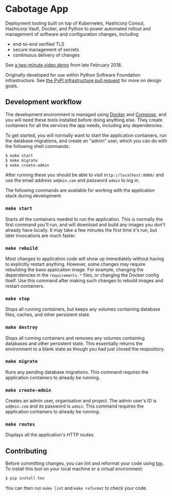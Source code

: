 # Cabotage App

Deployment tooling built on top of Kubernetes, Hashicorp Consul, Hashicorp
Vault, Docker, and Python to power automated rollout and management of software
and configuration changes, including

* end-to-end verified TLS
* secure management of secrets
* continuous delivery of changes

See [a two-minute video
demo](https://twitter.com/EWDurbin/status/968315460101042176) from late February
2018.

Originally developed for use within Python Software Foundation infrastructure.
See [the PyPI infrastructure pull
request](https://github.com/python/pypi-infra/pull/3) for more on design goals.


## Development workflow

The development environment is managed using [Docker](https://www.docker.com/)
and [Compose](https://docs.docker.com/compose/), and you will need these tools
installed before doing anything else. They create containers for all the
services the app needs, including any dependencies.

To get started, you will normally want to start the application containers, run
the database migrations, and create an "admin" user, which you can do with the
following shell commands:

```sh
$ make start
$ make migrate
$ make create-admin
```

After running these you should be able to visit `http://localhost:8000/` and use
the email address `ad@min.com` and password `admin` to log in.

The following commands are available for working with the application stack
during development:


### `make start`

Starts all the containers needed to run the application. This is normally the
first command you'll run, and will download and build any images you don't
already have locally. It may take a few minutes the first time it's run, but
later invocations are much faster.


### `make rebuild`

Most changes to application code will show up immediately without having to
explicitly restart anything. However, some changes may require rebuilding the
base application image. For example, changing the dependencies in the
`requirements.*` files, or changing the Docker config itself. Use this command
after making such changes to rebuild images and restart containers.


### `make stop`

Stops all running containers, but keeps any volumes containing database files,
caches, and other persistent state.


### `make destroy`

Stops all running containers and removes any volumes containing databases and
other persistent state. This essentially returns the environment to a blank
state as though you had just cloned the respository.


### `make migrate`

Runs any pending database migrations. This command requires the application
containers to already be running.


### `make create-admin`

Creates an admin user, organisation and project. The admin user's ID is
`ad@min.com` and its password is `admin`. This command requires the application
containers to already be running.


### `make routes`

Displays all the application's HTTP routes.


## Contributing

Before committing changes, you can lint and reformat your code using
[tox](https://tox.wiki/). To install this tool on your local machine or a
virtual environment:

```sh
$ pip install tox
```

You can then run `make lint` and `make reformat` to check your code.
